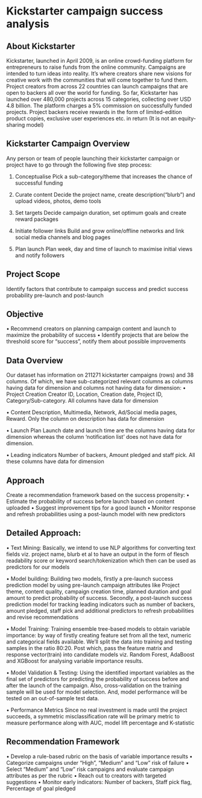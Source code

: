 # Kickstarter campaign success analysis

## About Kickstarter
Kickstarter, launched in April 2009, is an online crowd-funding platform for entrepreneurs to raise funds from the online community. Campaigns are intended to turn ideas into reality. It’s where creators share new visions for creative work with the communities that will come together to fund them. Project creators from across 22 countries can launch campaigns that are open to backers all over the world for funding. So far, Kickstarter has launched over 480,000 projects across 15 categories, collecting over USD 4.8 billion. The platform charges a 5% commission on successfully funded projects. Project backers receive rewards in the form of limited-edition product copies, exclusive user experiences etc. in return (It is not an equity-sharing model)


## Kickstarter Campaign Overview 
Any person or team of people launching their kickstarter campaign or project have to go through the following five step process: 

1.	Conceptualise
Pick a sub-category/theme that increases the chance of successful funding

2.	Curate content
Decide the project name, create description(“blurb”) and upload videos, photos, demo tools

3.	Set targets 
Decide campaign duration, set optimum goals and create reward packages

4.	Initiate follower links 
Build and grow online/offline networks and link social media channels and blog pages 

5.	Plan launch 
Plan week, day and time of launch to maximise initial views and notify followers 

## Project Scope 
Identify factors that contribute to campaign success and predict success probability pre-launch and post-launch

## Objective 
•	Recommend creators on planning campaign content and launch to maximize the probability of success
•	Identify projects that are below the threshold score for “success”, notify them about possible improvements

## Data Overview
Our dataset has information on 211271 kickstarter campaigns (rows) and 38 columns. Of which, we have sub-categorized relevant columns as columns having data for dimension and columns not having data for dimension:
•	Project Creation
Creator ID, Location, Creation date, Project ID, Category/Sub-category. All columns have data for dimension

•	Content 
Description, Multimedia, Network, Ad/Social media pages, Reward. Only the column on description has data for dimension

•	Launch Plan
Launch date and launch time are the columns having data for dimension whereas the column ‘notification list’ does not have data for dimension. 

•	Leading indicators 
Number of backers, Amount pledged and staff pick. All these columns have data for dimension

## Approach
Create a recommendation framework based on the success propensity:
•	Estimate the probability of success before launch based on content uploaded
•	Suggest improvement tips for a good launch
•	Monitor response and refresh probabilities using a post-launch model with new predictors


## Detailed Approach:
•	Text Mining: 
Basically, we intend to use NLP algorithms for converting text fields viz. project name, blurb et al to have an output in the form of flesch readability score or keyword search/tokenization which then can be used as predictors for our models

•	Model building: 
Building two models, firstly a pre-launch success prediction model by using pre-launch campaign attributes like Project theme, content quality, campaign creation time, planned duration and goal amount to predict probability of success. Secondly, a post-launch success prediction model for tracking leading indicators such as number of backers, amount pledged, staff pick and additional predictors to refresh probabilities and revise recommendations

•	Model Training: 
Training ensemble tree-based models to obtain variable importance: by way of firstly creating feature set from all the text, numeric and categorical fields available. We’ll split the data into training and testing samples in the ratio 80:20. Post which, pass the feature matrix and response vector(train) into candidate models viz. Random Forest, AdaBoost and XGBoost for analysing variable importance results. 

•	Model Validation & Testing: 
Using the identified important variables as the final set of predictors for predicting the probability of success before and after the launch of the campaign. Also, cross-validation on the training sample will be used for model selection. And, model performance will be tested on an out-of-sample test data. 

•	Performance Metrics
Since no real investment is made until the project succeeds, a symmetric misclassification rate will be primary metric to measure performance along with AUC, model lift percentage and K-statistic

## Recommendation Framework 
•	Develop a rule-based rubric on the basis of variable importance results
•	Categorize campaigns under “High”, “Medium” and “Low” risk of failure
•	Select “Medium” and “Low” risk campaigns and evaluate campaign attributes as per the rubric
•	Reach out to creators with targeted suggestions
•	Monitor early indicators: Number of backers, Staff pick flag, Percentage of goal pledged